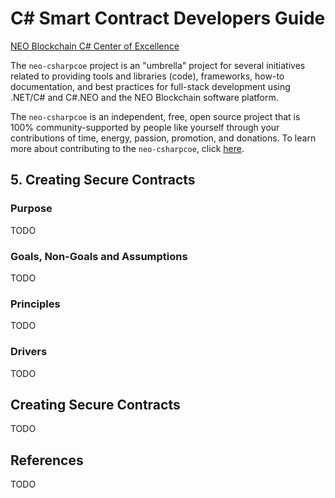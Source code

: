 # C# Smart Contract Developers Guide

[NEO Blockchain C# Center of Excellence](https://github.com/mwherman2000/neo-csharpcoe/blob/master/README.md)

The `neo-csharpcoe` project is an "umbrella" project for several initiatives related to providing tools and libraries (code), frameworks, how-to documentation, and best practices for full-stack development using .NET/C# and C#.NEO and the NEO Blockchain software platform.

The `neo-csharpcoe` is an independent, free, open source project that is 100% community-supported by people like yourself through your contributions of time, energy, passion, promotion, and donations.  To learn more about contributing to the `neo-csharpcoe`, click [here](https://github.com/mwherman2000/neo-csharpcoe/blob/master/CONTRIBUTE.md).

## 5. Creating Secure Contracts

### Purpose

TODO

### Goals, Non-Goals and Assumptions

TODO

### Principles

TODO

### Drivers

TODO

## Creating Secure Contracts

TODO 

## References

TODO


